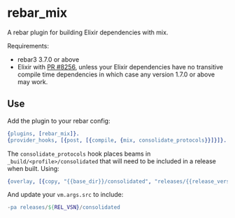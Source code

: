 rebar_mix
=====

A rebar plugin for building Elixir dependencies with mix.

Requirements:

* rebar3 3.7.0 or above
* Elixir with [PR #8256](https://github.com/elixir-lang/elixir/pull/8256), unless your Elixir dependencies have no transitive compile time dependencies in which case any version 1.7.0 or above may work. 


Use
---

Add the plugin to your rebar config:

``` erlang
{plugins, [rebar_mix]}.
{provider_hooks, [{post, [{compile, {mix, consolidate_protocols}}]}]}.
```    

The `consolidate_protocols` hook places beams in `_build/<profile>/consolidated` that will need to be included in a release when built. Using:


``` erlang
{overlay, [{copy, "{{base_dir}}/consolidated", "releases/{{release_version}}/consolidated"}]}
```

And update your `vm.args.src` to include:

``` erlang
-pa releases/${REL_VSN}/consolidated
```

